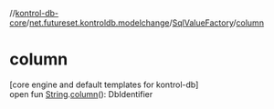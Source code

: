 //[kontrol-db-core](../../../index.md)/[net.futureset.kontroldb.modelchange](../index.md)/[SqlValueFactory](index.md)/[column](column.md)

# column

[core engine and default templates for kontrol-db]\
open fun [String](https://kotlinlang.org/api/latest/jvm/stdlib/kotlin/-string/index.html).[column](column.md)(): DbIdentifier
